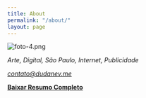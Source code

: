 ```yaml
---
title: About
permalink: "/about/"
layout: page
---
```


![foto-4.png](/uploads/foto-4.png)

*Arte, Digital, São Paulo, Internet, Publicidade*

*contato@dudanev.me*

[**Baixar Resumo Completo**](http://bit.ly/2wtlRIk)

